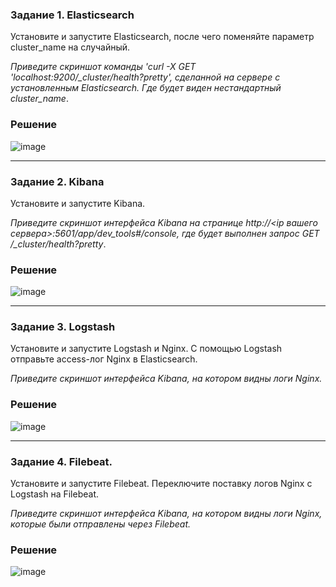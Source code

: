 ### Задание 1. Elasticsearch 

Установите и запустите Elasticsearch, после чего поменяйте параметр cluster_name на случайный. 

*Приведите скриншот команды 'curl -X GET 'localhost:9200/_cluster/health?pretty', сделанной на сервере с установленным Elasticsearch. Где будет виден нестандартный cluster_name*.

### Решение 
![image](https://github.com/user-attachments/assets/7d07aa18-9ba3-4f10-b15b-63940d4ec6f4)

---
### Задание 2. Kibana

Установите и запустите Kibana.

*Приведите скриншот интерфейса Kibana на странице http://<ip вашего сервера>:5601/app/dev_tools#/console, где будет выполнен запрос GET /_cluster/health?pretty*.

### Решение 
![image](https://github.com/user-attachments/assets/a8525790-b31b-4c89-a76b-aef5a56d5add)


---
### Задание 3. Logstash

Установите и запустите Logstash и Nginx. С помощью Logstash отправьте access-лог Nginx в Elasticsearch. 

*Приведите скриншот интерфейса Kibana, на котором видны логи Nginx.*

### Решение 
![image](https://github.com/user-attachments/assets/064f346f-45a4-428a-a848-ca54e77c8cd2)


---
### Задание 4. Filebeat. 

Установите и запустите Filebeat. Переключите поставку логов Nginx с Logstash на Filebeat. 

*Приведите скриншот интерфейса Kibana, на котором видны логи Nginx, которые были отправлены через Filebeat.*

### Решение 
![image](https://github.com/user-attachments/assets/c948f36d-e57d-402f-8ddd-a9441042cff3)

